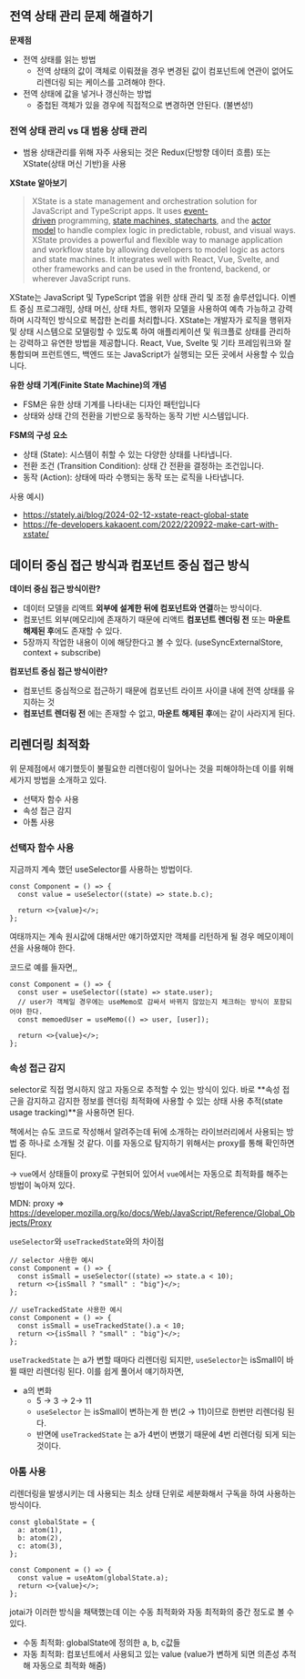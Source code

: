 ## 전역 상태 관리 문제 해결하기

**문제점**

- 전역 상태를 읽는 방법
  - 전역 상태의 값이 객체로 이뤄졌을 경우 변경된 값이 컴포넌트에 연관이 없어도 리렌더링 되는 케이스를 고려해야 한다.
- 전역 상태에 값을 넣거나 갱신하는 방법
  - 중첩된 객체가 있을 경우에 직접적으로 변경하면 안된다. (불변성!)

### 전역 상태 관리 vs 대 범용 상태 관리

- 범용 상태관리를 위해 자주 사용되는 것은 Redux(단방향 데이터 흐름) 또는 XState(상태 머신 기반)을 사용

**XState 알아보기**

> XState is a state management and orchestration solution for JavaScript and TypeScript apps.
> It uses [event-driven](https://stately.ai/docs/transitions) programming, [state machines, statecharts](https://stately.ai/docs/state-machines-and-statecharts), and the [actor model](https://stately.ai/docs/actor-model) to handle complex logic in predictable, robust, and visual ways. XState provides a powerful and flexible way to manage application and workflow state by allowing developers to model logic as actors and state machines. It integrates well with React, Vue, Svelte, and other frameworks and can be used in the frontend, backend, or wherever JavaScript runs.

XState는 JavaScript 및 TypeScript 앱을 위한 상태 관리 및 조정 솔루션입니다.
이벤트 중심 프로그래밍, 상태 머신, 상태 차트, 행위자 모델을 사용하여 예측 가능하고 강력하며 시각적인 방식으로 복잡한 논리를 처리합니다. XState는 개발자가 로직을 행위자 및 상태 시스템으로 모델링할 수 있도록 하여 애플리케이션 및 워크플로 상태를 관리하는 강력하고 유연한 방법을 제공합니다. React, Vue, Svelte 및 기타 프레임워크와 잘 통합되며 프런트엔드, 백엔드 또는 JavaScript가 실행되는 모든 곳에서 사용할 수 있습니다.

**유한 상태 기계(Finite State Machine)의 개념**

- FSM은 유한 상태 기계를 나타내는 디자인 패턴입니다
- 상태와 상태 간의 전환을 기반으로 동작하는 동작 기반 시스템입니다.

**FSM의 구성 요소**

- 상태 (State): 시스템이 취할 수 있는 다양한 상태를 나타냅니다.
- 전환 조건 (Transition Condition): 상태 간 전환을 결정하는 조건입니다.
- 동작 (Action): 상태에 따라 수행되는 동작 또는 로직을 나타냅니다.

사용 예시)

- https://stately.ai/blog/2024-02-12-xstate-react-global-state
- https://fe-developers.kakaoent.com/2022/220922-make-cart-with-xstate/

## 데이터 중심 접근 방식과 컴포넌트 중심 접근 방식

**데이터 중심 접근 방식이란?**

- 데이터 모델을 리액트 **외부에 설계한 뒤에 컴포넌트와 연결**하는 방식이다.
- 컴포넌트 외부(메모리)에 존재하기 때문에 리액트 **컴포넌트 렌더링 전** 또는 **마운트 해제된 후**에도 존재할 수 있다.
- 5장까지 작업한 내용이 이에 해당한다고 볼 수 있다. (useSyncExternalStore, context + subscribe)

**컴포넌트 중심 접근 방식이란?**

- 컴포넌트 중심적으로 접근하기 때문에 컴포넌트 라이프 사이클 내에 전역 상태를 유지하는 것
- **컴포넌트 렌더링 전** 에는 존재할 수 없고, **마운트 해제된 후**에는 같이 사라지게 된다.

## 리렌더링 최적화

위 문제점에서 얘기했듯이 불필요한 리렌더링이 일어나는 것을 피해야하는데 이를 위해 세가지 방법을 소개하고 있다.

- 선택자 함수 사용
- 속성 접근 감지
- 아톰 사용

### 선택자 함수 사용

지금까지 계속 했던 useSelector를 사용하는 방법이다.

```tsx
const Component = () => {
  const value = useSelector((state) => state.b.c);

  return <>{value}</>;
};
```

여태까지는 계속 원시값에 대해서만 얘기하였지만 객체를 리턴하게 될 경우 메모이제이션을 사용해야 한다.

코드로 예를 들자면,,

```tsx
const Component = () => {
  const user = useSelector((state) => state.user);
  // user가 객체일 경우에는 useMemo로 감싸서 바뀌지 않았는지 체크하는 방식이 포함되어야 한다.
  const memoedUser = useMemo(() => user, [user]);

  return <>{value}</>;
};
```

### 속성 접근 감지

selector로 직접 명시하지 않고 자동으로 추적할 수 있는 방식이 있다. 바로 **속성 접근을 감지하고 감지한 정보를 렌더링 최적화에 사용할 수 있는 상태 사용 추적(state usage tracking)**을 사용하면 된다.

책에서는 슈도 코드로 작성해서 알려주는데 뒤에 소개하는 라이브러리에서 사용되는 방법 중 하나로 소개될 것 같다. 이를 자동으로 탐지하기 위해서는 proxy를 통해 확인하면 된다.

→ `vue`에서 상태들이 proxy로 구현되어 있어서 `vue`에서는 자동으로 최적화를 해주는 방법이 녹아져 있다.

MDN: proxy ⇒ https://developer.mozilla.org/ko/docs/Web/JavaScript/Reference/Global_Objects/Proxy

`useSelector`와 `useTrackedState`와의 차이점

```tsx
// selector 사용한 예시
const Component = () => {
  const isSmall = useSelector((state) => state.a < 10);
  return <>{isSmall ? "small" : "big"}</>;
};

// useTrackedState 사용한 예시
const Component = () => {
  const isSmall = useTrackedState().a < 10;
  return <>{isSmall ? "small" : "big"}</>;
};
```

`useTrackedState` 는 a가 변할 때마다 리렌더링 되지만, `useSelector`는 isSmall이 바뀔 때만 리렌더링 된다. 이를 쉽게 풀어서 얘기하자면,

- a의 변화
  - 5 → 3 → 2→ 11
  - `useSelector` 는 isSmall이 변하는게 한 번(2 → 11)이므로 한번만 리렌더링 된다.
  - 반면에 `useTrackedState` 는 a가 4번이 변했기 때문에 4번 리렌더링 되게 되는 것이다.

### 아톰 사용

리렌더링을 발생시키는 데 사용되는 최소 상태 단위로 세분화해서 구독을 하여 사용하는 방식이다.

```tsx
const globalState = {
  a: atom(1),
  b: atom(2),
  c: atom(3),
};

const Component = () => {
  const value = useAtom(globalState.a);
  return <>{value}</>;
};
```

jotai가 이러한 방식을 채택했는데 이는 수동 최적화와 자동 최적화의 중간 정도로 볼 수 있다.

- 수동 최적화: globalState에 정의한 a, b, c값들
- 자동 최적화: 컴포넌트에서 사용되고 있는 value (value가 변하게 되면 의존성 추적해 자동으로 최적화 해줌)
